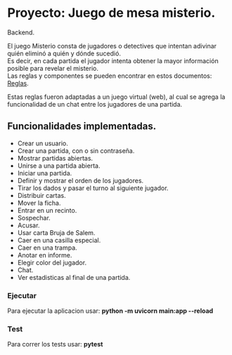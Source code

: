 # Proyecto: Juego de mesa misterio.
Backend.

El juego Misterio consta de jugadores o detectives que intentan adivinar quién eliminó a quién y dónde sucedió.  
Es decir, en cada partida el jugador intenta obtener la mayor información posible para revelar el misterio.  
Las reglas y componentes se pueden encontrar en estos documentos:  
[Reglas](https://drive.google.com/file/d/1Dc82tRtRMHCxIUQZPUz01Fsz5ZtrTuJ_/view).

Estas reglas fueron adaptadas a un juego virtual (web), al cual se agrega la funcionalidad de un chat entre los jugadores de una partida.

## Funcionalidades implementadas.
* Crear un usuario.
* Crear una partida, con o sin contraseña.
* Mostrar partidas abiertas.
* Unirse a una partida abierta.
* Iniciar una partida.
* Definir y mostrar el orden de los jugadores.
* Tirar los dados y pasar el turno al siguiente jugador.
* Distribuir cartas.
* Mover la ficha.
* Entrar en un recinto.
* Sospechar.
* Acusar.
* Usar carta Bruja de Salem.
* Caer en una casilla especial.
* Caer en una trampa.
* Anotar en informe.
* Elegir color del jugador.
* Chat.
* Ver estadisticas al final de una partida.

### Ejecutar
Para ejecutar la aplicacion usar: **python -m uvicorn main:app --reload**

### Test
Para correr los tests usar: **pytest**
